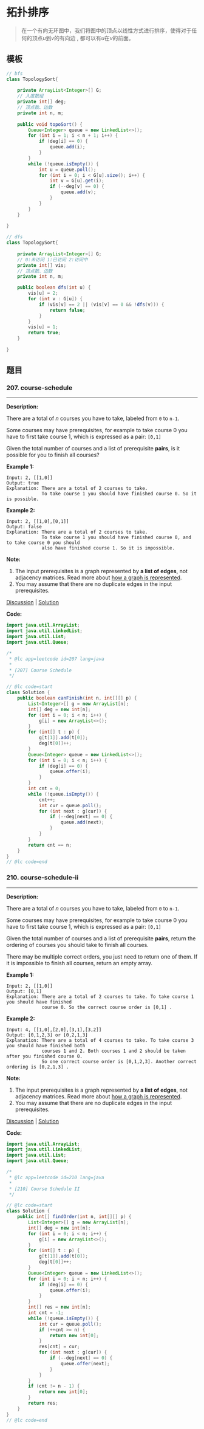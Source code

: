 # 拓扑排序

>  在一个有向无环图中，我们将图中的顶点以线性方式进行排序，使得对于任何的顶点$u$到$v$的有向边 , 都可以有$u$在$v$的前面。

## 模板

```java
// bfs
class TopologySort{
   
    private ArrayList<Integer>[] G;
    // 入度数组
    private int[] deg;
    // 顶点数、边数
    private int n, m;
    
    public void topoSort() {
        Queue<Integer> queue = new LinkedList<>();
        for (int i = 1; i < n + 1; i++) {
            if (deg[i] == 0) {
                queue.add(i);
            }
        }
        while (!queue.isEmpty()) {
            int u = queue.poll();
            for (int i = 0; i < G[u].size(); i++) {
                int v = G[u].get(i);
                if (--deg[v] == 0) {
                    queue.add(v);
                }
            }
        }
    }
    
}

// dfs
class TopologySort{
   
	private ArrayList<Integer>[] G;
    // 0:未访问 1:已访问 2:访问中
	private int[] vis;
    // 顶点数、边数
    private int n, m;

    public boolean dfs(int u) {
        vis[u] = 2;
        for (int v : G[u]) {
            if (vis[v] == 2 || (vis[v] == 0 && !dfs(v))) {
                return false;
            }
        }
        vis[u] = 1;
        return true;
    }
    
}
```

## 题目

### 207. course-schedule

------

**Description:**

There are a total of *n* courses you have to take, labeled from `0` to `n-1`.

Some courses may have prerequisites, for example to take course 0 you have to first take course 1, which is expressed as a pair: `[0,1]`

Given the total number of courses and a list of prerequisite **pairs**, is it possible for you to finish all courses?

**Example 1:**

```
Input: 2, [[1,0]] 
Output: true
Explanation: There are a total of 2 courses to take. 
             To take course 1 you should have finished course 0. So it is possible.
```

**Example 2:**

```
Input: 2, [[1,0],[0,1]]
Output: false
Explanation: There are a total of 2 courses to take. 
             To take course 1 you should have finished course 0, and to take course 0 you should
             also have finished course 1. So it is impossible.
```

**Note:**

1. The input prerequisites is a graph represented by **a list of edges**, not adjacency matrices. Read more about [how a graph is represented](https://www.khanacademy.org/computing/computer-science/algorithms/graph-representation/a/representing-graphs).
2. You may assume that there are no duplicate edges in the input prerequisites.

[Discussion](https://leetcode.com/problems/course-schedule/discuss/?currentPage=1&orderBy=most_votes&query=) | [Solution](https://leetcode.com/problems/course-schedule/solution/)

**Code:**

```java
import java.util.ArrayList;
import java.util.LinkedList;
import java.util.List;
import java.util.Queue;

/*
 * @lc app=leetcode id=207 lang=java
 *
 * [207] Course Schedule
 */

// @lc code=start
class Solution {
    public boolean canFinish(int n, int[][] p) {
        List<Integer>[] g = new ArrayList[n];
        int[] deg = new int[n];
        for (int i = 0; i < n; i++) {
            g[i] = new ArrayList<>();
        }
        for (int[] t : p) {
            g[t[1]].add(t[0]);
            deg[t[0]]++;
        }
        Queue<Integer> queue = new LinkedList<>();
        for (int i = 0; i < n; i++) {
            if (deg[i] == 0) {
                queue.offer(i);
            }
        }
        int cnt = 0;
        while (!queue.isEmpty()) {
            cnt++;
            int cur = queue.poll();
            for (int next : g[cur]) {
                if (--deg[next] == 0) {
                    queue.add(next);
                }
            }
        }
        return cnt == n;
    }
}
// @lc code=end
```

### 210. course-schedule-ii

------

**Description:**

There are a total of *n* courses you have to take, labeled from `0` to `n-1`.

Some courses may have prerequisites, for example to take course 0 you have to first take course 1, which is expressed as a pair: `[0,1]`

Given the total number of courses and a list of prerequisite **pairs**, return the ordering of courses you should take to finish all courses.

There may be multiple correct orders, you just need to return one of them. If it is impossible to finish all courses, return an empty array.

**Example 1:**

```
Input: 2, [[1,0]] 
Output: [0,1]
Explanation: There are a total of 2 courses to take. To take course 1 you should have finished   
             course 0. So the correct course order is [0,1] .
```

**Example 2:**

```
Input: 4, [[1,0],[2,0],[3,1],[3,2]]
Output: [0,1,2,3] or [0,2,1,3]
Explanation: There are a total of 4 courses to take. To take course 3 you should have finished both     
             courses 1 and 2. Both courses 1 and 2 should be taken after you finished course 0. 
             So one correct course order is [0,1,2,3]. Another correct ordering is [0,2,1,3] .
```

**Note:**

1. The input prerequisites is a graph represented by **a list of edges**, not adjacency matrices. Read more about [how a graph is represented](https://www.khanacademy.org/computing/computer-science/algorithms/graph-representation/a/representing-graphs).
2. You may assume that there are no duplicate edges in the input prerequisites.

[Discussion](https://leetcode.com/problems/course-schedule-ii/discuss/?currentPage=1&orderBy=most_votes&query=) | [Solution](https://leetcode.com/problems/course-schedule-ii/solution/)

**Code:**

```java
import java.util.ArrayList;
import java.util.LinkedList;
import java.util.List;
import java.util.Queue;

/*
 * @lc app=leetcode id=210 lang=java
 *
 * [210] Course Schedule II
 */

// @lc code=start
class Solution {
    public int[] findOrder(int n, int[][] p) {
        List<Integer>[] g = new ArrayList[n];
        int[] deg = new int[n];
        for (int i = 0; i < n; i++) {
            g[i] = new ArrayList<>();
        }
        for (int[] t : p) {
            g[t[1]].add(t[0]);
            deg[t[0]]++;
        }
        Queue<Integer> queue = new LinkedList<>();
        for (int i = 0; i < n; i++) {
            if (deg[i] == 0) {
                queue.offer(i);
            }
        }
        int[] res = new int[n];
        int cnt = -1;
        while (!queue.isEmpty()) {
            int cur = queue.poll();
            if (++cnt >= n) {
                return new int[0];
            }
            res[cnt] = cur;
            for (int next : g[cur]) {
                if (--deg[next] == 0) {
                    queue.offer(next);
                }
            }
        }
        if (cnt != n - 1) {
            return new int[0];
        }
        return res;
    }
}
// @lc code=end
```

